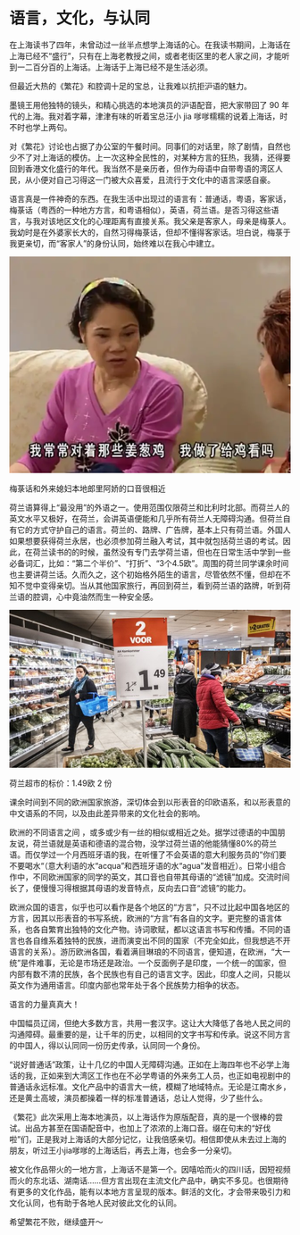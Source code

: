 # 语言，文化，与认同

在上海读书了四年，未曾动过一丝半点想学上海话的心。在我读书期间，上海话在上海已经不“盛行”，只有在上海老教授之间，或者老街区里的老人家之间，才能听到一二百分百的上海话。上海话于上海已经不是生活必须。



但最近大热的《繁花》和腔调十足的宝总，让我难以抗拒沪语的魅力。



墨镜王用他独特的镜头，和精心挑选的本地演员的沪语配音，把大家带回了 90 年代的上海。我对着字幕，津津有味的听着宝总汪小 jia 嗲嗲糯糯的说着上海话，时不时也学上两句。



对《繁花》讨论也占据了办公室的午餐时间。同事们的对话里，除了剧情，自然也少不了对上海话的模仿。上一次这种全民性的，对某种方言的狂热，我猜，还得要回到香港文化盛行的年代。我当然不是亲历者，但作为母语中自带粤语的湾区人民，从小便对自己习得这一门被大众喜爱，且流行于文化中的语言深感自豪。



语言真是一件神奇的东西。在我生活中出现过的语言有：普通话，粤语，客家话，梅菉话（粤西的一种地方方言，和粤语相似），英语，荷兰语。是否习得这些语言，与我对该地区文化的心理距离有直接关系。我父亲是客家人，母亲是梅菉人。我幼时是在外婆家长大的，自然习得梅菉话，但却不懂得客家话。坦白说，梅菉于我更亲切，而“客家人”的身份认同，始终难以在我心中建立。



![image.png](./2024-01-28-assets/image.png)

梅菉话和外来媳妇本地郎里阿娇的口音很相近



荷兰语算得上“最没用”的外语之一。使用范围仅限荷兰和比利时北部。而荷兰人的英文水平又极好，在荷兰，会讲英语便能和几乎所有荷兰人无障碍沟通。但荷兰自有它的方式守护自己的语言。荷兰的、路牌、广告牌，基本上只有荷兰语。外国人如果想要获得荷兰永居，也必须参加荷兰融入考试，其中就包括荷兰语的考试。因此，在荷兰读书的的时候，虽然没有专门去学荷兰语，但也在日常生活中学到一些必备词汇，比如：“第二个半价”、“打折”、“3个4.5欧”。周围的荷兰同学课余时间也主要讲荷兰话。久而久之，这个初始格外陌生的语言，尽管依然不懂，但却在不知不觉中变得亲切。当从其他国家旅行，再回到荷兰，看到荷兰语的路牌，听到荷兰语的腔调，心中竟油然而生一种安全感。



![image 1.png](./2024-01-28-assets/image%201.png)

荷兰超市的标价：1.49欧 2 份





课余时间到不同的欧洲国家旅游，深切体会到以形表音的印欧语系，和以形表意的中文语系的不同，以及由此差异带来的文化社会的影响。



欧洲的不同语言之间 ，或多或少有一丝的相似或相近之处。据学过德语的中国朋友说，荷兰语就是英语和德语的混合物，没学过荷兰语的他能猜懂80%的荷兰语。而仅学过一个月西班牙语的我，在听懂了不会英语的意大利服务员的”你们要不要喝水“（意大利语的水“acqua”和西班牙语的水“agua”发音相近）。日常小组合作中，不同欧洲国家的同学的英文，其口音也自带其母语的“滤镜”加成。交流时间长了，便慢慢习得根据其母语的发音特点，反向去口音“滤镜”的能力。



欧洲众国的语言，似乎也可以看作是各个地区的“方言”，只不过比起中国各地区的方言，因其以形表音的书写系统，欧洲的“方言”有各自的文字。更完整的语言体系，也各自繁育出独特的文化产物。诗词歌赋，都以这语言书写和传播。不同的语言也各自维系着独特的民族，进而演变出不同的国家（不完全如此，但我想逃不开语言的关系）。游历欧洲各国，看着满目琳琅的不同语言，便知道，在欧洲，“大一统”是件难事，无论是市场还是政治。一个反面例子是印度，一个统一的国家，但内部有数不清的民族，各个民族也有自己的语言文字。因此，印度人之间，只能以英文作为通用语言。印度内部也常年处于各个民族势力相争的状态。



语言的力量真真大！



中国幅员辽阔，但绝大多数方言，共用一套汉字。这让大大降低了各地人民之间的沟通障碍。最重要的是，让千年的历史，以相同的文字书写和传承。说这不同方言的中国人，得以认同同一份历史传承，认同同一个身份。



“说好普通话”政策，让十几亿的中国人无障碍沟通。正如在上海四年也不必学上海话的我，正如来到大湾区工作也在不必学粤语的外来务工人员，也正如电视剧中的普通话永远标准。文化产品中的语言大一统，模糊了地域特点。无论是江南水乡，还是黄土高坡，演员都操着一样的标准普通话，总让人觉得，少了些什么。



《繁花》此次采用上海本地演员，以上海话作为原版配音，真的是一个很棒的尝试。出品方甚至在国语配音中，也加上了浓浓的上海口音。缀在句末的“好伐啦”们，正是我对上海话的大部分记忆，让我倍感亲切。相信即使从未去过上海的朋友，听过王小jia嗲嗲的上海话后，再去上海，也会多一分亲切。



被文化作品带火的一地方言，上海话不是第一个。因嘻哈而火的四川话，因短视频而火的东北话、湖南话……但方言出现在主流文化产品中，确实不多见。也很期待有更多的文化作品，能有以本地方言呈现的版本。鲜活的文化，才会带来吸引力和文化认同，也有助于各地人民对彼此文化的认同。



希望繁花不败，继续盛开～










